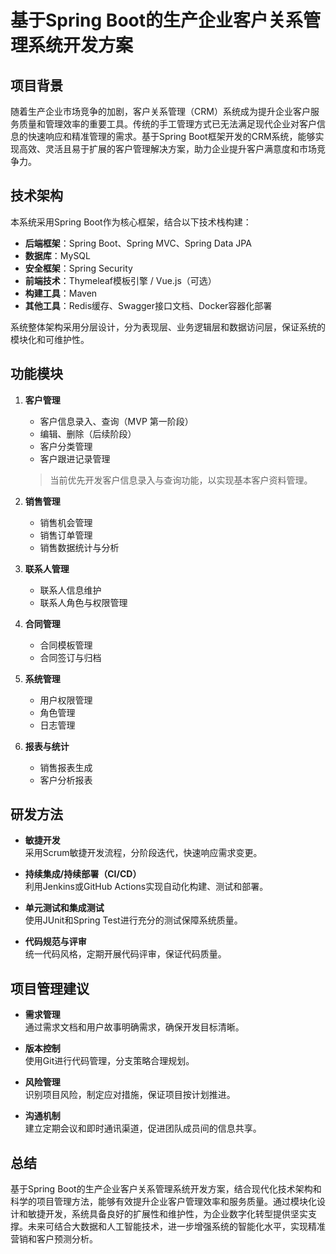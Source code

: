 <!--
  本文件为CRM客户关系管理系统的开发计划与功能设计说明。
  建议以此作为MVP（最小可行产品）开发阶段的指南，逐步实现核心功能。
-->
# 基于Spring Boot的生产企业客户关系管理系统开发方案

## 项目背景
随着生产企业市场竞争的加剧，客户关系管理（CRM）系统成为提升企业客户服务质量和管理效率的重要工具。传统的手工管理方式已无法满足现代企业对客户信息的快速响应和精准管理的需求。基于Spring Boot框架开发的CRM系统，能够实现高效、灵活且易于扩展的客户管理解决方案，助力企业提升客户满意度和市场竞争力。

## 技术架构
本系统采用Spring Boot作为核心框架，结合以下技术栈构建：
- **后端框架**：Spring Boot、Spring MVC、Spring Data JPA
- **数据库**：MySQL
- **安全框架**：Spring Security
- **前端技术**：Thymeleaf模板引擎 / Vue.js（可选）
- **构建工具**：Maven
- **其他工具**：Redis缓存、Swagger接口文档、Docker容器化部署

系统整体架构采用分层设计，分为表现层、业务逻辑层和数据访问层，保证系统的模块化和可维护性。

## 功能模块
1. **客户管理**  
   - 客户信息录入、查询（MVP 第一阶段）  
   - 编辑、删除（后续阶段）  
   - 客户分类管理  
   - 客户跟进记录管理
   > 当前优先开发客户信息录入与查询功能，以实现基本客户资料管理。

2. **销售管理**  
   - 销售机会管理  
   - 销售订单管理  
   - 销售数据统计与分析

3. **联系人管理**  
   - 联系人信息维护  
   - 联系人角色与权限管理

4. **合同管理**  
   - 合同模板管理  
   - 合同签订与归档

5. **系统管理**  
   - 用户权限管理  
   - 角色管理  
   - 日志管理

6. **报表与统计**  
   - 销售报表生成  
   - 客户分析报表

## 研发方法
- **敏捷开发**  
  采用Scrum敏捷开发流程，分阶段迭代，快速响应需求变更。

- **持续集成/持续部署（CI/CD）**  
  利用Jenkins或GitHub Actions实现自动化构建、测试和部署。

- **单元测试和集成测试**  
  使用JUnit和Spring Test进行充分的测试保障系统质量。

- **代码规范与评审**  
  统一代码风格，定期开展代码评审，保证代码质量。

## 项目管理建议
- **需求管理**  
  通过需求文档和用户故事明确需求，确保开发目标清晰。

- **版本控制**  
  使用Git进行代码管理，分支策略合理规划。

- **风险管理**  
  识别项目风险，制定应对措施，保证项目按计划推进。

- **沟通机制**  
  建立定期会议和即时通讯渠道，促进团队成员间的信息共享。

## 总结
基于Spring Boot的生产企业客户关系管理系统开发方案，结合现代化技术架构和科学的项目管理方法，能够有效提升企业客户管理效率和服务质量。通过模块化设计和敏捷开发，系统具备良好的扩展性和维护性，为企业数字化转型提供坚实支撑。未来可结合大数据和人工智能技术，进一步增强系统的智能化水平，实现精准营销和客户预测分析。
